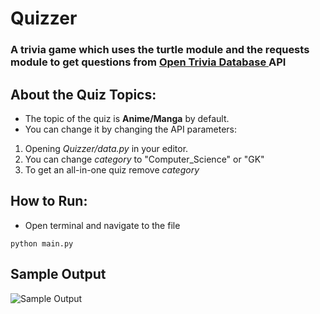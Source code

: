 # Quizzer

### A trivia game which uses the turtle module and the requests module to get questions from [Open Trivia Database ](https://opentdb.com/) API

## About the Quiz Topics:
- The topic of the quiz is **Anime/Manga** by default.
- You can change it by changing the API parameters:
1. Opening *Quizzer/data.py* in your editor.
2. You can change *category* to "Computer_Science" or "GK"
3. To get an all-in-one quiz remove *category*

## How to Run:
- Open terminal and navigate to the file

```
python main.py
```

## Sample Output
![Sample Output]()